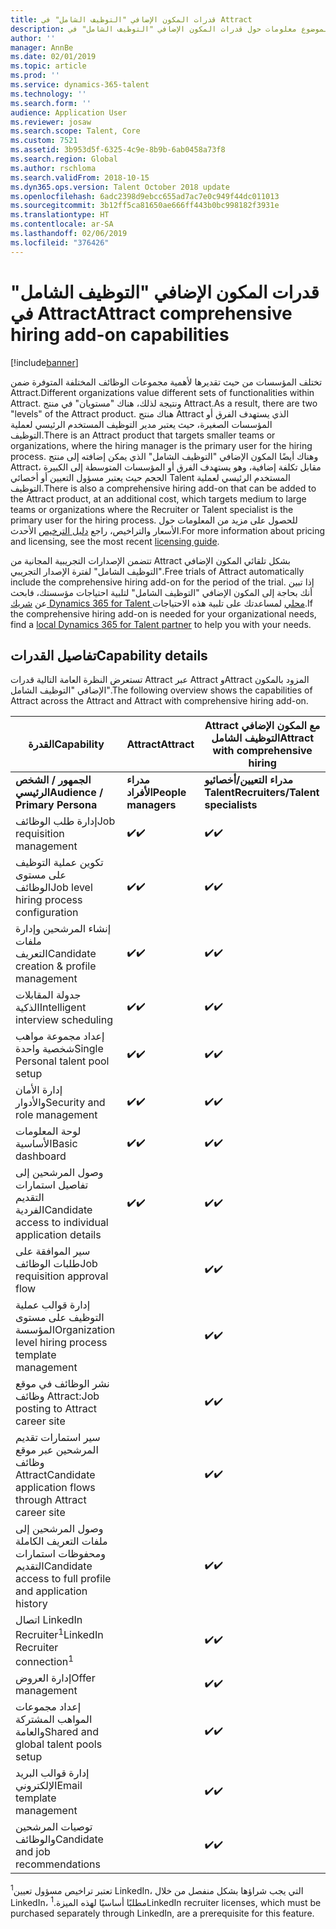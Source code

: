 ```yaml
---
title: قدرات المكون الإضافي "التوظيف الشامل" في Attract
description: يوفر هذا الموضوع معلومات حول قدرات المكون الإضافي "التوظيف الشامل" في Attract‬ في Microsoft Dynamics 365 for Talent.
author: ''
manager: AnnBe
ms.date: 02/01/2019
ms.topic: article
ms.prod: ''
ms.service: dynamics-365-talent
ms.technology: ''
ms.search.form: ''
audience: Application User
ms.reviewer: josaw
ms.search.scope: Talent, Core
ms.custom: 7521
ms.assetid: 3b953d5f-6325-4c9e-8b9b-6ab0458a73f8
ms.search.region: Global
ms.author: rschloma
ms.search.validFrom: 2018-10-15
ms.dyn365.ops.version: Talent October 2018 update
ms.openlocfilehash: 6adc2398d9ebcc655ad7ac7e0c949f44dc011013
ms.sourcegitcommit: 3b12ff5ca81650ae666ff443b0bc998182f3931e
ms.translationtype: HT
ms.contentlocale: ar-SA
ms.lasthandoff: 02/06/2019
ms.locfileid: "376426"
---
```

# <a name="attract-comprehensive-hiring-add-on-capabilities"></a><span data-ttu-id="6d469-103">قدرات المكون الإضافي "التوظيف الشامل" في Attract</span><span class="sxs-lookup"><span data-stu-id="6d469-103">Attract comprehensive hiring add-on capabilities</span></span>

[!include[banner](../includes/banner.md)]

<span data-ttu-id="6d469-104">تختلف المؤسسات من حيث تقديرها لأهمية مجموعات الوظائف المختلفة المتوفرة ضمن Attract.</span><span class="sxs-lookup"><span data-stu-id="6d469-104">Different organizations value different sets of functionalities within Attract.</span></span> <span data-ttu-id="6d469-105">ونتيجة لذلك، هناك "مستويان" في منتج Attract.</span><span class="sxs-lookup"><span data-stu-id="6d469-105">As a result, there are two "levels" of the Attract product.</span></span> <span data-ttu-id="6d469-106">هناك منتج Attract الذي يستهدف الفرق أو المؤسسات الصغيرة، حيث يعتبر مدير التوظيف المستخدم الرئيسي لعملية التوظيف.</span><span class="sxs-lookup"><span data-stu-id="6d469-106">There is an Attract product that targets smaller teams or organizations, where the hiring manager is the primary user for the hiring process.</span></span> <span data-ttu-id="6d469-107">وهناك أيضًا المكون الإضافي "التوظيف الشامل" الذي يمكن إضافته إلى منتج Attract، مقابل تكلفة إضافية، وهو يستهدف الفرق أو المؤسسات المتوسطة إلى الكبيرة الحجم حيث يعتبر مسؤول التعيين أو أخصائي Talent المستخدم الرئيسي لعملية التوظيف.</span><span class="sxs-lookup"><span data-stu-id="6d469-107">There is also a comprehensive hiring add-on that can be added to the Attract product, at an additional cost, which targets medium to large teams or organizations where the Recruiter or Talent specialist is the primary user for the hiring process.</span></span>
<span data-ttu-id="6d469-108">للحصول على مزيد من المعلومات حول الأسعار والتراخيص، راجع [دليل الترخيص](https://mbs.microsoft.com/Files/public/365/Dynamics365LicensingGuide.pdf) الأحدث.</span><span class="sxs-lookup"><span data-stu-id="6d469-108">For more information about pricing and licensing, see the most recent [licensing guide](https://mbs.microsoft.com/Files/public/365/Dynamics365LicensingGuide.pdf).</span></span>

<span data-ttu-id="6d469-109">تتضمن الإصدارات التجريبية المجانية من Attract بشكل تلقائي المكون الإضافي "التوظيف الشامل" لفترة الإصدار التجريبي.</span><span class="sxs-lookup"><span data-stu-id="6d469-109">Free trials of Attract automatically include the comprehensive hiring add-on for the period of the trial.</span></span> <span data-ttu-id="6d469-110">إذا تبين أنك بحاجة إلى المكون الإضافي "التوظيف الشامل" لتلبية احتياجات مؤسستك، فابحث عن [شريك Dynamics 365 for Talent محلي](https://dynamics.microsoft.com/partners/find-a-partner/) لمساعدتك على تلبية هذه الاحتياجات.</span><span class="sxs-lookup"><span data-stu-id="6d469-110">If the comprehensive hiring add-on is needed for your organizational needs, find a [local Dynamics 365 for Talent partner](https://dynamics.microsoft.com/partners/find-a-partner/) to help you with your needs.</span></span>

## <a name="capability-details"></a><span data-ttu-id="6d469-111">تفاصيل القدرات</span><span class="sxs-lookup"><span data-stu-id="6d469-111">Capability details</span></span>

<span data-ttu-id="6d469-112">تستعرض النظرة العامة التالية قدرات Attract عبر Attract وAttract المزود بالمكون الإضافي "التوظيف الشامل".</span><span class="sxs-lookup"><span data-stu-id="6d469-112">The following overview shows the capabilities of Attract across the Attract and Attract with comprehensive hiring add-on.</span></span>

| <span data-ttu-id="6d469-113">**القدرة**</span><span class="sxs-lookup"><span data-stu-id="6d469-113">**Capability**</span></span>                                           | <span data-ttu-id="6d469-114">**Attract**</span><span class="sxs-lookup"><span data-stu-id="6d469-114">**Attract**</span></span>         | <span data-ttu-id="6d469-115">**Attract مع المكون الإضافي التوظيف الشامل**</span><span class="sxs-lookup"><span data-stu-id="6d469-115">**Attract with comprehensive hiring**</span></span> |
|----------------------------------------------------------|---------------------|---------------------------------------|
| <span data-ttu-id="6d469-116">**الجمهور / الشخص**  **الرئيسي‏‎**</span><span class="sxs-lookup"><span data-stu-id="6d469-116">**Audience / Primary**  **Persona**</span></span>                      | <span data-ttu-id="6d469-117">**مدراء الأفراد**</span><span class="sxs-lookup"><span data-stu-id="6d469-117">**People managers**</span></span> | <span data-ttu-id="6d469-118">**مدراء التعيين/أخصائيو Talent**</span><span class="sxs-lookup"><span data-stu-id="6d469-118">**Recruiters/Talent specialists**</span></span>    |
| <span data-ttu-id="6d469-119">إدارة طلب الوظائف</span><span class="sxs-lookup"><span data-stu-id="6d469-119">Job requisition management</span></span>                                | <span data-ttu-id="6d469-120">:heavy_check_mark:</span><span class="sxs-lookup"><span data-stu-id="6d469-120">:heavy_check_mark:</span></span>   | <span data-ttu-id="6d469-121">:heavy_check_mark:</span><span class="sxs-lookup"><span data-stu-id="6d469-121">:heavy_check_mark:</span></span>                    |
| <span data-ttu-id="6d469-122">تكوين عملية التوظيف على مستوى الوظائف</span><span class="sxs-lookup"><span data-stu-id="6d469-122">Job level hiring process configuration</span></span>                    | <span data-ttu-id="6d469-123">:heavy_check_mark:</span><span class="sxs-lookup"><span data-stu-id="6d469-123">:heavy_check_mark:</span></span>   | <span data-ttu-id="6d469-124">:heavy_check_mark:</span><span class="sxs-lookup"><span data-stu-id="6d469-124">:heavy_check_mark:</span></span>                    |
| <span data-ttu-id="6d469-125">إنشاء المرشحين وإدارة ملفات التعريف</span><span class="sxs-lookup"><span data-stu-id="6d469-125">Candidate creation & profile management</span></span>                  | <span data-ttu-id="6d469-126">:heavy_check_mark:</span><span class="sxs-lookup"><span data-stu-id="6d469-126">:heavy_check_mark:</span></span>   | <span data-ttu-id="6d469-127">:heavy_check_mark:</span><span class="sxs-lookup"><span data-stu-id="6d469-127">:heavy_check_mark:</span></span>                    |
| <span data-ttu-id="6d469-128">جدولة المقابلات الذكية</span><span class="sxs-lookup"><span data-stu-id="6d469-128">Intelligent interview scheduling</span></span>                         | <span data-ttu-id="6d469-129">:heavy_check_mark:</span><span class="sxs-lookup"><span data-stu-id="6d469-129">:heavy_check_mark:</span></span>  | <span data-ttu-id="6d469-130">:heavy_check_mark:</span><span class="sxs-lookup"><span data-stu-id="6d469-130">:heavy_check_mark:</span></span>                    |
| <span data-ttu-id="6d469-131">إعداد مجموعة مواهب شخصية واحدة</span><span class="sxs-lookup"><span data-stu-id="6d469-131">Single Personal talent pool setup</span></span>                        | <span data-ttu-id="6d469-132">:heavy_check_mark:</span><span class="sxs-lookup"><span data-stu-id="6d469-132">:heavy_check_mark:</span></span>   | <span data-ttu-id="6d469-133">:heavy_check_mark:</span><span class="sxs-lookup"><span data-stu-id="6d469-133">:heavy_check_mark:</span></span>                    |
| <span data-ttu-id="6d469-134">إدارة الأمان والأدوار</span><span class="sxs-lookup"><span data-stu-id="6d469-134">Security and role management</span></span>                              | <span data-ttu-id="6d469-135">:heavy_check_mark:</span><span class="sxs-lookup"><span data-stu-id="6d469-135">:heavy_check_mark:</span></span>   | <span data-ttu-id="6d469-136">:heavy_check_mark:</span><span class="sxs-lookup"><span data-stu-id="6d469-136">:heavy_check_mark:</span></span>                    |
| <span data-ttu-id="6d469-137">لوحة المعلومات الأساسية</span><span class="sxs-lookup"><span data-stu-id="6d469-137">Basic dashboard</span></span>                                          | <span data-ttu-id="6d469-138">:heavy_check_mark:</span><span class="sxs-lookup"><span data-stu-id="6d469-138">:heavy_check_mark:</span></span>   | <span data-ttu-id="6d469-139">:heavy_check_mark:</span><span class="sxs-lookup"><span data-stu-id="6d469-139">:heavy_check_mark:</span></span>                    |
| <span data-ttu-id="6d469-140">وصول المرشحين إلى تفاصيل استمارات التقديم الفردية</span><span class="sxs-lookup"><span data-stu-id="6d469-140">Candidate access to individual application details</span></span>        | <span data-ttu-id="6d469-141">:heavy_check_mark:</span><span class="sxs-lookup"><span data-stu-id="6d469-141">:heavy_check_mark:</span></span>   | <span data-ttu-id="6d469-142">:heavy_check_mark:</span><span class="sxs-lookup"><span data-stu-id="6d469-142">:heavy_check_mark:</span></span>                    |
| <span data-ttu-id="6d469-143">سير الموافقة على طلبات الوظائف</span><span class="sxs-lookup"><span data-stu-id="6d469-143">Job requisition approval flow</span></span>                             |                     | <span data-ttu-id="6d469-144">:heavy_check_mark:</span><span class="sxs-lookup"><span data-stu-id="6d469-144">:heavy_check_mark:</span></span>                    |
| <span data-ttu-id="6d469-145">إدارة قوالب عملية التوظيف على مستوى المؤسسة</span><span class="sxs-lookup"><span data-stu-id="6d469-145">Organization level hiring process template management</span></span>    |                     | <span data-ttu-id="6d469-146">:heavy_check_mark:</span><span class="sxs-lookup"><span data-stu-id="6d469-146">:heavy_check_mark:</span></span>                    |
| <span data-ttu-id="6d469-147">نشر الوظائف في موقع وظائف Attract:</span><span class="sxs-lookup"><span data-stu-id="6d469-147">Job posting to Attract career site</span></span>                       |                     | <span data-ttu-id="6d469-148">:heavy_check_mark:</span><span class="sxs-lookup"><span data-stu-id="6d469-148">:heavy_check_mark:</span></span>                    |
| <span data-ttu-id="6d469-149">سير استمارات تقديم المرشحين عبر موقع وظائف Attract</span><span class="sxs-lookup"><span data-stu-id="6d469-149">Candidate application flows through Attract career site</span></span>   |                      | <span data-ttu-id="6d469-150">:heavy_check_mark:</span><span class="sxs-lookup"><span data-stu-id="6d469-150">:heavy_check_mark:</span></span>                    |
| <span data-ttu-id="6d469-151">وصول المرشحين إلى ملفات التعريف الكاملة ومحفوظات استمارات التقديم</span><span class="sxs-lookup"><span data-stu-id="6d469-151">Candidate access to full profile and application history</span></span> |                     | <span data-ttu-id="6d469-152">:heavy_check_mark:</span><span class="sxs-lookup"><span data-stu-id="6d469-152">:heavy_check_mark:</span></span>                    |
| <span data-ttu-id="6d469-153">اتصال LinkedIn Recruiter<sup>1</sup></span><span class="sxs-lookup"><span data-stu-id="6d469-153">LinkedIn Recruiter connection<sup>1</sup></span></span>                |                     | <span data-ttu-id="6d469-154">:heavy_check_mark:</span><span class="sxs-lookup"><span data-stu-id="6d469-154">:heavy_check_mark:</span></span>                    |
| <span data-ttu-id="6d469-155">إدارة العروض</span><span class="sxs-lookup"><span data-stu-id="6d469-155">Offer management</span></span>                                         |                     | <span data-ttu-id="6d469-156">:heavy_check_mark:</span><span class="sxs-lookup"><span data-stu-id="6d469-156">:heavy_check_mark:</span></span>                    |
| <span data-ttu-id="6d469-157">إعداد مجموعات المواهب المشتركة والعامة</span><span class="sxs-lookup"><span data-stu-id="6d469-157">Shared and global talent pools setup</span></span>                     |                     | <span data-ttu-id="6d469-158">:heavy_check_mark:</span><span class="sxs-lookup"><span data-stu-id="6d469-158">:heavy_check_mark:</span></span>                    |
| <span data-ttu-id="6d469-159">إدارة قوالب البريد الإلكتروني</span><span class="sxs-lookup"><span data-stu-id="6d469-159">Email template management</span></span>                                |                     | <span data-ttu-id="6d469-160">:heavy_check_mark:</span><span class="sxs-lookup"><span data-stu-id="6d469-160">:heavy_check_mark:</span></span>                    |
| <span data-ttu-id="6d469-161">توصيات المرشحين والوظائف</span><span class="sxs-lookup"><span data-stu-id="6d469-161">Candidate and job recommendations</span></span>                        |                     | <span data-ttu-id="6d469-162">:heavy_check_mark:</span><span class="sxs-lookup"><span data-stu-id="6d469-162">:heavy_check_mark:</span></span>                    |


<span data-ttu-id="6d469-163"><sup>1</sup>تعتبر تراخيص مسؤول تعيين LinkedIn، التي يجب شراؤها بشكل منفصل من خلال LinkedIn، مطلبًا أساسيًا لهذه الميزة.</span><span class="sxs-lookup"><span data-stu-id="6d469-163"><sup>1</sup>LinkedIn recruiter licenses, which must be purchased separately through LinkedIn, are a prerequisite for this feature.</span></span>
